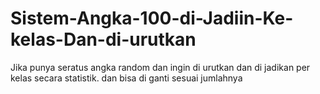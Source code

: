 # Sistem-Angka-100-di-Jadiin-Ke-kelas-Dan-di-urutkan
Jika punya seratus angka random dan ingin di urutkan dan di jadikan per kelas secara statistik. dan bisa di ganti sesuai jumlahnya
